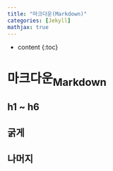 ```yaml
---
title: "마크다운(Markdown)"
categories: [Jekyll]
mathjax: true
---
```


* content
{:toc}
# 마크다운<sub>Markdown</sub>



## h1 ~ h6

## 굵게

## 나머지

